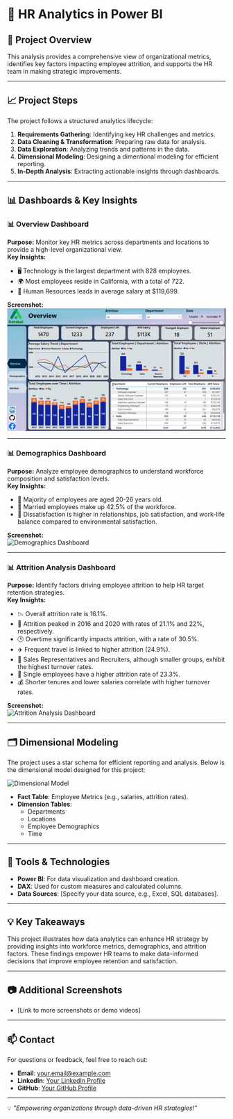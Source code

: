 # 🏢 HR Analytics in Power BI

## 🔹 Project Overview  
This analysis provides a comprehensive view of organizational metrics, identifies key factors impacting employee attrition, and supports the HR team in making strategic improvements.

---

## 📈 Project Steps  
The project follows a structured analytics lifecycle:  
1. **Requirements Gathering**: Identifying key HR challenges and metrics.  
2. **Data Cleaning & Transformation**: Preparing raw data for analysis.  
3. **Data Exploration**: Analyzing trends and patterns in the data.  
4. **Dimensional Modeling**: Designing a dimentional modeling for efficient reporting.  
5. **In-Depth Analysis**: Extracting actionable insights through dashboards.  

---

## 📊 Dashboards & Key Insights  

### 📊 **Overview Dashboard**  
**Purpose:** Monitor key HR metrics across departments and locations to provide a high-level organizational view.  
**Key Insights:**  
- 🖥️ Technology is the largest department with 828 employees.  
- 🌍 Most employees reside in California, with a total of 722.  
- 💸 Human Resources leads in average salary at $119,699.  

**Screenshot:**  
![Overview Dashboard](https://github.com/Magdy-ElRawy/HR-Analytics-in-Power-BI/blob/main/Overview.png)

---

### 📊 **Demographics Dashboard**  
**Purpose:** Analyze employee demographics to understand workforce composition and satisfaction levels.  
**Key Insights:**  
- 👥 Majority of employees are aged 20-26 years old.  
- 💍 Married employees make up 42.5% of the workforce.  
- 🧩 Dissatisfaction is higher in relationships, job satisfaction, and work-life balance compared to environmental satisfaction.  

**Screenshot:**  
![Demographics Dashboard](link-to-image-demographics)

---

### 📊 **Attrition Analysis Dashboard**  
**Purpose:** Identify factors driving employee attrition to help HR target retention strategies.  
**Key Insights:**  
- 📉 Overall attrition rate is 16.1%.  
- 📆 Attrition peaked in 2016 and 2020 with rates of 21.1% and 22%, respectively.  
- 🕒 Overtime significantly impacts attrition, with a rate of 30.5%.  
- ✈️ Frequent travel is linked to higher attrition (24.9%).  
- 🎯 Sales Representatives and Recruiters, although smaller groups, exhibit the highest turnover rates.  
- 💼 Single employees have a higher attrition rate of 23.3%.  
- 💰 Shorter tenures and lower salaries correlate with higher turnover rates.  

**Screenshot:**  
![Attrition Analysis Dashboard](link-to-image-attrition)

---

## 🗂️ Dimensional Modeling  

The project uses a star schema for efficient reporting and analysis. Below is the dimensional model designed for this project:  

![Dimensional Model](link-to-image-dimensional-model)  

- **Fact Table**: Employee Metrics (e.g., salaries, attrition rates).  
- **Dimension Tables**:  
  - Departments  
  - Locations  
  - Employee Demographics  
  - Time  

---

## 🔧 Tools & Technologies  
- **Power BI**: For data visualization and dashboard creation.  
- **DAX**: Used for custom measures and calculated columns.  
- **Data Sources**: [Specify your data source, e.g., Excel, SQL databases].  

---

## 💡 Key Takeaways  
This project illustrates how data analytics can enhance HR strategy by providing insights into workforce metrics, demographics, and attrition factors. These findings empower HR teams to make data-informed decisions that improve employee retention and satisfaction.  

---

## 📷 Additional Screenshots  
- [Link to more screenshots or demo videos]  

---

## 📫 Contact  
For questions or feedback, feel free to reach out:  
- **Email**: [your.email@example.com](mailto:your.email@example.com)  
- **LinkedIn**: [Your LinkedIn Profile](https://linkedin.com/in/yourprofile)  
- **GitHub**: [Your GitHub Profile](https://github.com/yourusername)  

---

💡 *"Empowering organizations through data-driven HR strategies!"*
